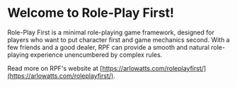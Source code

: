 # Welcome to Role-Play First!

Role-Play First is a minimal role-playing game framework, designed for players who want to put character first and game mechanics second. With a few friends and a good dealer, RPF can provide a smooth and natural role-playing experience unencumbered by complex rules.

Read more on RPF's website at [https://arlowatts.com/roleplayfirst/](https://arlowatts.com/roleplayfirst/).
